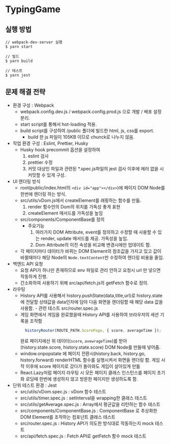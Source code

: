 # TypingGame

## 실행 방법

```SHELL
// webpack-dev-server 실행
$ yarn start

// 빌드
$ yarn build

// 테스트
$ yarn jest

```

## 문제 해결 전략

- 환경 구성 : Webpack
  - webpack.config.dev.js / webpack.config.prod.js 으로 개발 / 배포 설정 분리.
  - start script를 통해서 hot-loading 적용.
  - build script를 구성하여 /public 폴더에 빌드한 html, js, css를 export.
    - build 한 js 파일이 105KB 이므로 chunck로 나누지 않음.
- 작업 환경 구성 : Eslint, Prettier, Husky
  - Husky hook precommit 옵션을 설정하여
    1. eslint 검사
    2. prettier 수정
    3. 커밋 대상인 파일과 관련된 *.spec.js파일의 jest 검사
    이후에 에러 없을 시 커밋할 수 있게 구성.
- UI 렌더링 방식
  - root(public/index.html의 ```<div id="app"></div>```)에 페이지 DOM Node를 한번에 렌더링 하는 방식.
  - src/utils/vDom.js에서 createElement를 래핑하는 함수를 만듦.
    1. render 함수안의 Dom의 위치를 가독성 좋게 표현
    2. createElement 매서드를 가독성을 높임
  - src/components/ComponentBase를 정의
    - 주요기능
      1. 여러가지 DOM Attribute, event를 정의하고 수정할 때 사용할 수 있는 render, update 매서드를 제공. 가독성을 높임.
      2. Dom Attribute의 이전 속성을 비교해 변경시에만 업데이트 함.
  - 각 페이지마다 데이터가 바뀌는 DOM Element의 참조값을 가지고 있고 값이 바뀔때마다 해당 Node의 ```Node.textContent```만 수정하여 렌더링 비용을 줄임.
- 백엔드 API 요청
  - 요청 API가 하나만 존재하므로 env 파일로 관리 안하고 요청시 url 만 넣으면 작동하게 진행.
  - 간소화하여 사용하기 위해 src/api/fetch.js의 getFetch 함수로 정의.
- 라우팅
  - History API를 사용해서 history.pushState(data,title,url)로 history.state에 전달할 상태값을 data인자에 담아 다음 화면을 렌더링할 때 해당 data 값을 사용함. - 관련 테스트 src/router.spec.js
  - 게임 화면에서 게임을 완료했을때 History API를 사용하여 브라우저의 세션 기록을 조작함
    ```javascript
      historyRouter(ROUTE_PATH.ScorePage, { score, averageTime });
    ```
    완료 페이지에선 위 데이터(```score```, ```avewrageTime```)를 받아(history.state.score, history.state.score) DOM Node를 만들때 넣어줌.
  - window.onpopstate 에 페이지 전환시(history.back, history.go, history.forward) renderHTML 함수를 실행시켜서 화면을 렌더링 함. 게임 시작 이후에 score 페이지로 갔다가 돌아와도 게임이 살아있게 만듦
  - React.Lazy처럼 페이지 라우팅 시 모든 페이지 클래스 인스턴스를 페이지 초기화 로딩때 한번에 생성하지 않고 방문한 페이지만 생성하도록 함.
- 단위 테스트 환경 : Jest
  - src/utils/vDom.spec.js : vDom 함수 테스트
  - src/utils/timer.spec.js : setInterval을 wrapping한 클래스 테스트
  - src/utils/getAverage.spec.js : Array에서 평균값을 리턴하는 함수 테스트
  - src/components/ComponentBase.js : ComponentBase 로 추상화한 DOM Element를 조작하는 컴포넌트 클래스 테스트
  - src/router.spec.js : History API가 의도한 방식대로 작동하는지 mock 테스트
  - src/api/fetch.spec.js : Fetch API로 getFetch 함수 mock 테스트
